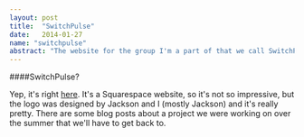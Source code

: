 ```yaml
---
layout: post
title:  "SwitchPulse"
date:   2014-01-27
name: "switchpulse"
abstract: "The website for the group I'm a part of that we call SwitchPulse."
---
```


####SwitchPulse?

Yep, it's right [here](http://switchpulse.com). It's a Squarespace website, so it's not so impressive, but the logo was designed by Jackson and I (mostly Jackson) and it's really pretty. There are some blog posts about a project we were working on over the summer that we'll have to get back to.